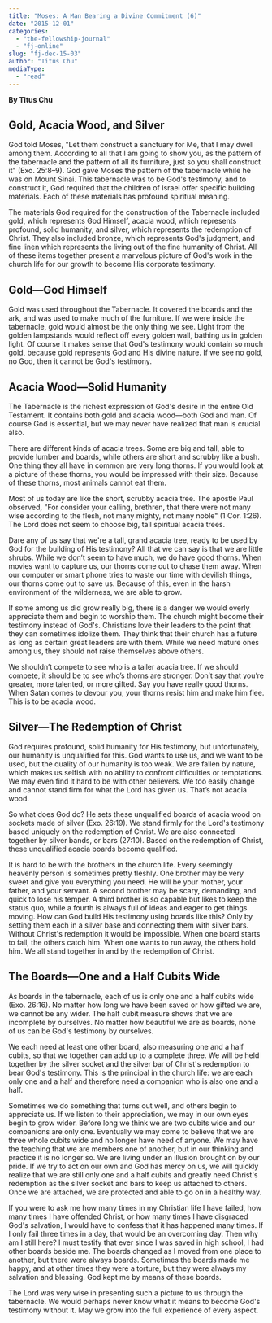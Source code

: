 ```yaml
---
title: "Moses: A Man Bearing a Divine Commitment (6)"
date: "2015-12-01"
categories: 
  - "the-fellowship-journal"
  - "fj-online"
slug: "fj-dec-15-03"
author: "Titus Chu"
mediaType: 
  - "read"
---
```


**By Titus Chu**

## **Gold, Acacia Wood, and Silver**

God told Moses, "Let them construct a sanctuary for Me, that I may dwell among them. According to all that I am going to show you, as the pattern of the tabernacle and the pattern of all its furniture, just so you shall construct it" (Exo. 25:8–9). God gave Moses the pattern of the tabernacle while he was on Mount Sinai. This tabernacle was to be God's testimony, and to construct it, God required that the children of Israel offer specific building materials. Each of these materials has profound spiritual meaning.

The materials God required for the construction of the Tabernacle included gold, which represents God Himself, acacia wood, which represents profound, solid humanity, and silver, which represents the redemption of Christ. They also included bronze, which represents God's judgment, and fine linen which represents the living out of the fine humanity of Christ. All of these items together present a marvelous picture of God's work in the church life for our growth to become His corporate testimony.

## **Gold—God Himself**

Gold was used throughout the Tabernacle. It covered the boards and the ark, and was used to make much of the furniture. If we were inside the tabernacle, gold would almost be the only thing we see. Light from the golden lampstands would reflect off every golden wall, bathing us in golden light. Of course it makes sense that God's testimony would contain so much gold, because gold represents God and His divine nature. If we see no gold, no God, then it cannot be God's testimony.

## **Acacia Wood—Solid Humanity**

The Tabernacle is the richest expression of God's desire in the entire Old Testament. It contains both gold and acacia wood—both God and man. Of course God is essential, but we may never have realized that man is crucial also.

There are different kinds of acacia trees. Some are big and tall, able to provide lumber and boards, while others are short and scrubby like a bush. One thing they all have in common are very long thorns. If you would look at a picture of these thorns, you would be impressed with their size. Because of these thorns, most animals cannot eat them.

Most of us today are like the short, scrubby acacia tree. The apostle Paul observed, "For consider your calling, brethren, that there were not many wise according to the flesh, not many mighty, not many noble" (1 Cor. 1:26). The Lord does not seem to choose big, tall spiritual acacia trees.

Dare any of us say that we're a tall, grand acacia tree, ready to be used by God for the building of His testimony? All that we can say is that we are little shrubs. While we don’t seem to have much, we do have good thorns. When movies want to capture us, our thorns come out to chase them away. When our computer or smart phone tries to waste our time with devilish things, our thorns come out to save us. Because of this, even in the harsh environment of the wilderness, we are able to grow.

If some among us did grow really big, there is a danger we would overly appreciate them and begin to worship them. The church might become their testimony instead of God's. Christians love their leaders to the point that they can sometimes idolize them. They think that their church has a future as long as certain great leaders are with them. While we need mature ones among us, they should not raise themselves above others.

We shouldn’t compete to see who is a taller acacia tree. If we should compete, it should be to see who’s thorns are stronger. Don’t say that you’re greater, more talented, or more gifted. Say you have really good thorns. When Satan comes to devour you, your thorns resist him and make him flee. This is to be acacia wood.

## **Silver—The Redemption of Christ**

God requires profound, solid humanity for His testimony, but unfortunately, our humanity is unqualified for this. God wants to use us, and we want to be used, but the quality of our humanity is too weak. We are fallen by nature, which makes us selfish with no ability to confront difficulties or temptations. We may even find it hard to be with other believers. We too easily change and cannot stand firm for what the Lord has given us. That’s not acacia wood.

So what does God do? He sets these unqualified boards of acacia wood on sockets made of silver (Exo. 26:19). We stand firmly for the Lord's testimony based uniquely on the redemption of Christ. We are also connected together by silver bands, or bars (27:10). Based on the redemption of Christ, these unqualified acacia boards become qualified.

It is hard to be with the brothers in the church life. Every seemingly heavenly person is sometimes pretty fleshly. One brother may be very sweet and give you everything you need. He will be your mother, your father, and your servant. A second brother may be scary, demanding, and quick to lose his temper. A third brother is so capable but likes to keep the status quo, while a fourth is always full of ideas and eager to get things moving. How can God build His testimony using boards like this? Only by setting them each in a silver base and connecting them with silver bars. Without Christ's redemption it would be impossible. When one board starts to fall, the others catch him. When one wants to run away, the others hold him. We all stand together in and by the redemption of Christ.

## **The Boards—One and a Half Cubits Wide**

As boards in the tabernacle, each of us is only one and a half cubits wide (Exo. 26:16). No matter how long we have been saved or how gifted we are, we cannot be any wider. The half cubit measure shows that we are incomplete by ourselves. No matter how beautiful we are as boards, none of us can be God's testimony by ourselves.

We each need at least one other board, also measuring one and a half cubits, so that we together can add up to a complete three. We will be held together by the silver socket and the silver bar of Christ's redemption to bear God's testimony. This is the principal in the church life: we are each only one and a half and therefore need a companion who is also one and a half.

Sometimes we do something that turns out well, and others begin to appreciate us. If we listen to their appreciation, we may in our own eyes begin to grow wider. Before long we think we are two cubits wide and our companions are only one. Eventually we may come to believe that we are three whole cubits wide and no longer have need of anyone. We may have the teaching that we are members one of another, but in our thinking and practice it is no longer so. We are living under an illusion brought on by our pride. If we try to act on our own and God has mercy on us, we will quickly realize that we are still only one and a half cubits and greatly need Christ's redemption as the silver socket and bars to keep us attached to others. Once we are attached, we are protected and able to go on in a healthy way.

If you were to ask me how many times in my Christian life I have failed, how many times I have offended Christ, or how many times I have disgraced God's salvation, I would have to confess that it has happened many times. If I only fail three times in a day, that would be an overcoming day. Then why am I still here? I must testify that ever since I was saved in high school, I had other boards beside me. The boards changed as I moved from one place to another, but there were always boards. Sometimes the boards made me happy, and at other times they were a torture, but they were always my salvation and blessing. God kept me by means of these boards.

The Lord was very wise in presenting such a picture to us through the tabernacle. We would perhaps never know what it means to become God's testimony without it. May we grow into the full experience of every aspect.
